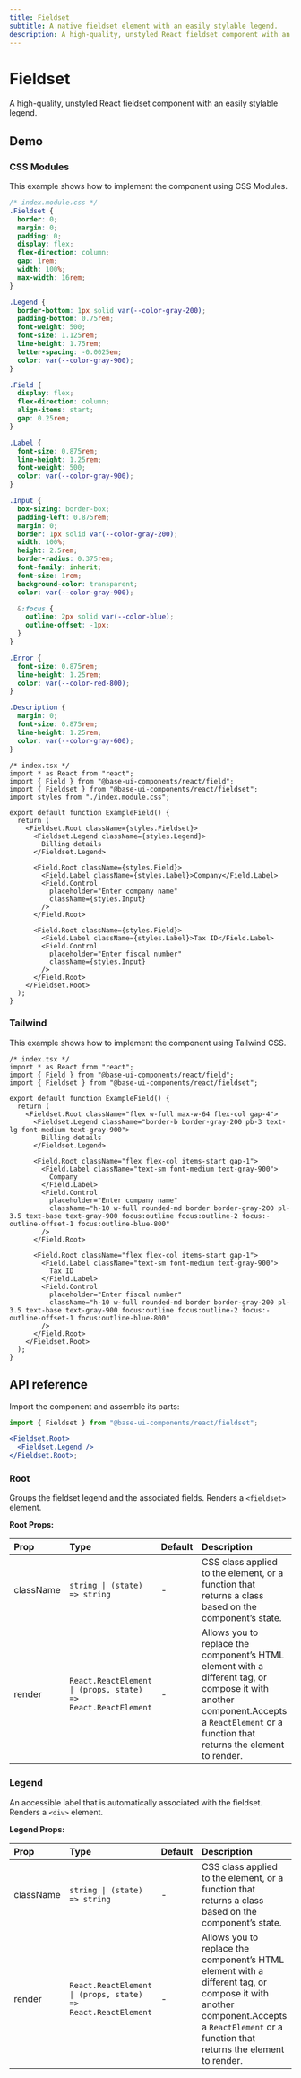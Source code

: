 ```yaml
---
title: Fieldset
subtitle: A native fieldset element with an easily stylable legend.
description: A high-quality, unstyled React fieldset component with an easily stylable legend.
---
```

# Fieldset

A high-quality, unstyled React fieldset component with an easily stylable legend.

## Demo

### CSS Modules

This example shows how to implement the component using CSS Modules.

```css
/* index.module.css */
.Fieldset {
  border: 0;
  margin: 0;
  padding: 0;
  display: flex;
  flex-direction: column;
  gap: 1rem;
  width: 100%;
  max-width: 16rem;
}

.Legend {
  border-bottom: 1px solid var(--color-gray-200);
  padding-bottom: 0.75rem;
  font-weight: 500;
  font-size: 1.125rem;
  line-height: 1.75rem;
  letter-spacing: -0.0025em;
  color: var(--color-gray-900);
}

.Field {
  display: flex;
  flex-direction: column;
  align-items: start;
  gap: 0.25rem;
}

.Label {
  font-size: 0.875rem;
  line-height: 1.25rem;
  font-weight: 500;
  color: var(--color-gray-900);
}

.Input {
  box-sizing: border-box;
  padding-left: 0.875rem;
  margin: 0;
  border: 1px solid var(--color-gray-200);
  width: 100%;
  height: 2.5rem;
  border-radius: 0.375rem;
  font-family: inherit;
  font-size: 1rem;
  background-color: transparent;
  color: var(--color-gray-900);

  &:focus {
    outline: 2px solid var(--color-blue);
    outline-offset: -1px;
  }
}

.Error {
  font-size: 0.875rem;
  line-height: 1.25rem;
  color: var(--color-red-800);
}

.Description {
  margin: 0;
  font-size: 0.875rem;
  line-height: 1.25rem;
  color: var(--color-gray-600);
}
```

```tsx
/* index.tsx */
import * as React from "react";
import { Field } from "@base-ui-components/react/field";
import { Fieldset } from "@base-ui-components/react/fieldset";
import styles from "./index.module.css";

export default function ExampleField() {
  return (
    <Fieldset.Root className={styles.Fieldset}>
      <Fieldset.Legend className={styles.Legend}>
        Billing details
      </Fieldset.Legend>

      <Field.Root className={styles.Field}>
        <Field.Label className={styles.Label}>Company</Field.Label>
        <Field.Control
          placeholder="Enter company name"
          className={styles.Input}
        />
      </Field.Root>

      <Field.Root className={styles.Field}>
        <Field.Label className={styles.Label}>Tax ID</Field.Label>
        <Field.Control
          placeholder="Enter fiscal number"
          className={styles.Input}
        />
      </Field.Root>
    </Fieldset.Root>
  );
}
```

### Tailwind

This example shows how to implement the component using Tailwind CSS.

```tsx
/* index.tsx */
import * as React from "react";
import { Field } from "@base-ui-components/react/field";
import { Fieldset } from "@base-ui-components/react/fieldset";

export default function ExampleField() {
  return (
    <Fieldset.Root className="flex w-full max-w-64 flex-col gap-4">
      <Fieldset.Legend className="border-b border-gray-200 pb-3 text-lg font-medium text-gray-900">
        Billing details
      </Fieldset.Legend>

      <Field.Root className="flex flex-col items-start gap-1">
        <Field.Label className="text-sm font-medium text-gray-900">
          Company
        </Field.Label>
        <Field.Control
          placeholder="Enter company name"
          className="h-10 w-full rounded-md border border-gray-200 pl-3.5 text-base text-gray-900 focus:outline focus:outline-2 focus:-outline-offset-1 focus:outline-blue-800"
        />
      </Field.Root>

      <Field.Root className="flex flex-col items-start gap-1">
        <Field.Label className="text-sm font-medium text-gray-900">
          Tax ID
        </Field.Label>
        <Field.Control
          placeholder="Enter fiscal number"
          className="h-10 w-full rounded-md border border-gray-200 pl-3.5 text-base text-gray-900 focus:outline focus:outline-2 focus:-outline-offset-1 focus:outline-blue-800"
        />
      </Field.Root>
    </Fieldset.Root>
  );
}
```

## API reference

Import the component and assemble its parts:

```jsx title="Anatomy"
import { Fieldset } from "@base-ui-components/react/fieldset";

<Fieldset.Root>
  <Fieldset.Legend />
</Fieldset.Root>;
```

### Root

Groups the fieldset legend and the associated fields.
Renders a `<fieldset>` element.

**Root Props:**

| Prop      | Type                                                         | Default | Description                                                                                                                                                                                  |
| :-------- | :----------------------------------------------------------- | :------ | :------------------------------------------------------------------------------------------------------------------------------------------------------------------------------------------- |
| className | `string \| (state) => string`                                | -       | CSS class applied to the element, or a function that&#xA;returns a class based on the component’s state.                                                                                     |
| render    | `React.ReactElement \| (props, state) => React.ReactElement` | -       | Allows you to replace the component’s HTML element&#xA;with a different tag, or compose it with another component.Accepts a `ReactElement` or a function that returns the element to render. |

### Legend

An accessible label that is automatically associated with the fieldset.
Renders a `<div>` element.

**Legend Props:**

| Prop      | Type                                                         | Default | Description                                                                                                                                                                                  |
| :-------- | :----------------------------------------------------------- | :------ | :------------------------------------------------------------------------------------------------------------------------------------------------------------------------------------------- |
| className | `string \| (state) => string`                                | -       | CSS class applied to the element, or a function that&#xA;returns a class based on the component’s state.                                                                                     |
| render    | `React.ReactElement \| (props, state) => React.ReactElement` | -       | Allows you to replace the component’s HTML element&#xA;with a different tag, or compose it with another component.Accepts a `ReactElement` or a function that returns the element to render. |
